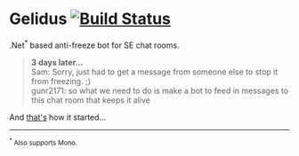 Gelidus [![Build Status](https://travis-ci.org/SO-Close-Vote-Reviewers/Gelidus.svg?branch=master)](https://travis-ci.org/SO-Close-Vote-Reviewers/Gelidus)
=====

.Net<sup>*</sup> based anti-freeze bot for SE chat rooms.

> **3 days later...**  
> Sam: Sorry, just had to get a message from someone else to stop it from freezing. ;)  
> gunr2171: so what we need to do is make a bot to feed in messages to this chat room that keeps it alive

And [that's](http://chat.stackoverflow.com/transcript/message/23133086#23133086) how it started...

-----
<sup><sup>*</sup> Also supports Mono.</sup>

